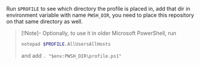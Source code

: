 Run `$PROFILE` to see which directory the profile is placed in, add that dir in environment variable with name `PWSH_DIR`, you need to place this repository on that same directory as well.

>[!Note]- 
> Optionally, to use it in older Microsoft PowerShell, run 
> ```bash 
> notepad $PROFILE.AllUsersAllHosts
> ```
> and add `. "$env:PWSH_DIR\profile.ps1"` 